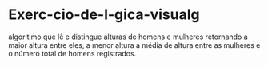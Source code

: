 # Exerc-cio-de-l-gica-visualg
algoritimo que lê e distingue alturas de homens e mulheres retornando a maior altura entre eles, a menor altura a média de altura entre as mulheres e o número total de homens registrados. 
